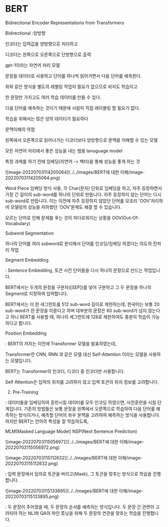 # BERT

Bidirectional Encoder Representations from Transformers

Bidirectional :양방향 



인코더는 입력값을 양방향으로 처리하고

디코더는 왼쪽으로 오른쪽으로 단방향으로 출력



gpt-1이라는 자연어 처리 모델

문장을 데이터로 사용하고 단어를 하나씩 읽어가면서 다음 단어를 예측한다.

위와 같은 방식을 별도의 레벨링 작업이 필요가 없으므로 비지도 학습이고

한 문장만 가지고도 여러 학습 데이터를 만들 수 있다.



다음 단어를 예측하는 것이기 때문에 사람이 직접 레이블링 할 필요가 없다.



학습을 위해서는 많은 양의 데이터가 필요하다



문맥이해의 약점

왼쪽에서 오른쪽으로 읽어나가는 디코더보다 양방향으로 문맥을 이해할 수 있는 모델



모든 자연어 처리에서 좋은 성능을 내는 범용 lanuguage model



특정 과제를 하기 전에 임베딩(자연어 -> 벡터)을 통해 성능을 좋게 하는 것

![image-20220703114205064](../../images/BERT에 대한 이해/image-20220703114205064.png)

Word Piece 임베딩 방식 사용, 각 Char(문자) 단위로 임베딩을 하고, 자주 등장하면서 가장 긴 길이의 sub-word를 하나의 단위로 만듭니다. 자주 등장하지 않는 단어는 다시 sub-word로 만듭니다. 이는 이전에 자주 등장하지 않았던 단어를 모조리 'OOV'처리하여 모델링의 성능을 저하했던 'OOV'문제도 해결 할 수 있습니다.



모르는 단어로 인해 문제를 푸는 것이 까다로워지는 상황을 OOV(Out-Of-Vocabulary) 



Subword Segmentation

하나의 단어를 여러 subword로 분리해서 단어를 인코딩/임베딩 하겠다는 의도의 전처리 작업



Segment Embedding

: Sentence Embedding, 토큰 시킨 단어들을 다시 하나의 문장으로 만드는 작업입니다.

BERT에서는 두개의 문장을 구분자([SEP])를 넣어 구분하고 그 두 문장을 하나의 Segment로 지정하여 입력합니다. 

BERT에서는 이 한 세그먼트를 512 sub-word 길이로 제한하는데, 한국어는 보통 20 sub-word가 한 문장을 이룬다고 하며 대부분의 문장은 60 sub-word가 넘지 않는다고 하니 BERT를 사용할 때, 하나의 세그먼트에 128로 제한하여도 충분히 학습이 가능하다고 합니다.



Position Embedding

: BERT의 저자는 이전에 Transformer 모델을 발표하였는데, 

Transformer란 CNN, RNN 과 같은 모델 대신 Self-Attention 이라는 모델을 사용하는 모델입니다. 

BERT는 Transformer의 인코더, 디코더 중 인코더만 사용합니다. 



Self Attention은 입력의 위치를 고려하지 않고 입력 토큰의 위치 정보를 고려합니다. 



2. Pre-Training

: 데이터들을 임베딩하여 훈련시킬 데이터를 모두 인코딩 하였으면, 사전훈련을 시킬 단계입니다. 기존의 방법들은 보통 문장을 왼쪽에서 오른쪽으로 학습하여 다음 단어를 예측하는 방식이거나, 예측할 단어의 좌우 문맥을 고려하여 예측하는 방식을 사용합니다.
하지만 BERT는 언어의 특성을 잘 학습하도록,

MLM(Masked Language Model)
NSP(Next Sentence Prediction)



![image-20220703115056972](../../images/BERT에 대한 이해/image-20220703115056972.png)



![image-20220703115112632](../../images/BERT에 대한 이해/image-20220703115112632.png)

: 입력 문장에서 임의로 토큰을 버리고(Mask), 그 토큰을 맞추는 방식으로 학습을 진행합니다.

![image-20220703115133895](../../images/BERT에 대한 이해/image-20220703115133895.png)

: 두 문장이 주어졌을 때, 두 문장의 순서를 예측하는 방식입니다. 두 문장 간 관련이 고려되야 하는 NLI와 QA의 파인 튜닝을 위해 두 문장의 연관을 맞추는 학습을 진행합니다.